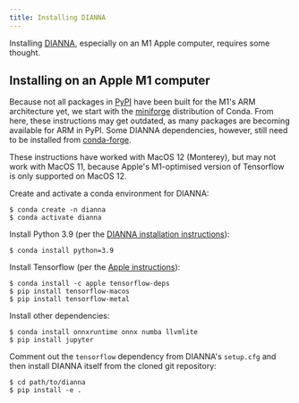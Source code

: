 ```yaml
---
title: Installing DIANNA
---
```


Installing [DIANNA], especially on an M1 Apple computer, requires some thought.

[DIANNA]: https://github.com/dianna-ai/dianna

## Installing on an Apple M1 computer

Because not all packages in [PyPI] have been built for the M1's ARM
architecture yet, we start with the [miniforge] distribution of Conda.
From here, these instructions may get outdated, as many packages are becoming
available for ARM in PyPI.
Some DIANNA dependencies, however, still need to be installed from
[conda-forge].

[PyPI]: https://pypi.org/
[miniforge]: https://github.com/conda-forge/miniforge
[conda-forge]: https://conda-forge.org/

These instructions have worked with MacOS 12 (Monterey), but may not work with
MacOS 11, because Apple's M1-optimised version of Tensorflow is only supported
on MacOS 12.

Create and activate a conda environment for DIANNA:

```console
$ conda create -n dianna
$ conda activate dianna
```

Install Python 3.9 (per the [DIANNA installation instructions][dii]):

```console
$ conda install python=3.9
```

[dii]: https://github.com/dianna-ai/dianna#installation

Install Tensorflow (per the [Apple instructions][ati]):

```console
$ conda install -c apple tensorflow-deps
$ pip install tensorflow-macos
$ pip install tensorflow-metal
```

[ati]: https://developer.apple.com/metal/tensorflow-plugin/

Install other dependencies:

```console
$ conda install onnxruntime onnx numba llvmlite
$ pip install jupyter
```

Comment out the `tensorflow` dependency from DIANNA's `setup.cfg` and then
install DIANNA itself from the cloned git repository:

```console
$ cd path/to/dianna
$ pip install -e .
```
